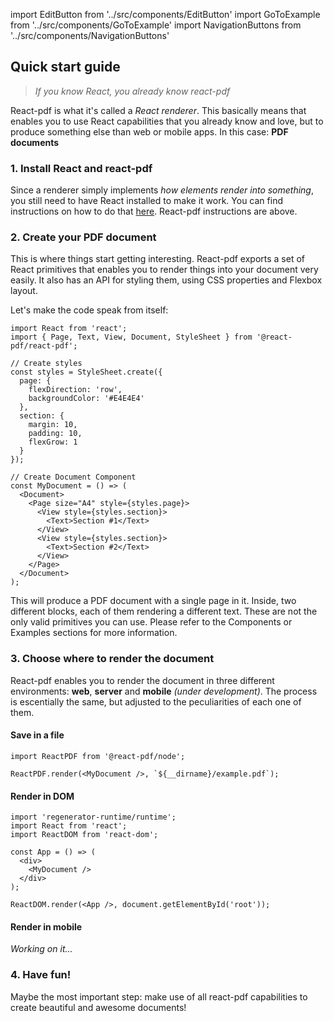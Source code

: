 import EditButton from '../src/components/EditButton'
import GoToExample from '../src/components/GoToExample'
import NavigationButtons from '../src/components/NavigationButtons'

<EditButton to="https://github.com/react-pdf/site/blob/master/docs/quick-start.md" />

## Quick start guide
> *If you know React, you already know react-pdf*

React-pdf is what it's called a *React renderer*. This basically means that enables you to use React capabilities that you already know and love, but to produce something else than web or mobile apps. In this case: **PDF documents**

### 1. Install React and react-pdf

Since a renderer simply implements *how elements render into something*, you still need to have React installed to make it work. You can find instructions on how to do that [here](https://reactjs.org/docs/add-react-to-an-existing-app.html). React-pdf instructions are above.

### 2. Create your PDF document

This is where things start getting interesting. React-pdf exports a set of React primitives that enables you to render things into your document very easily. It also has an API for styling them, using CSS properties and Flexbox layout.

Let's make the code speak from itself:

```
import React from 'react';
import { Page, Text, View, Document, StyleSheet } from '@react-pdf/react-pdf';

// Create styles
const styles = StyleSheet.create({
  page: {
    flexDirection: 'row',
    backgroundColor: '#E4E4E4'
  },
  section: {
    margin: 10,
    padding: 10,
    flexGrow: 1
  }
});

// Create Document Component
const MyDocument = () => (
  <Document>
    <Page size="A4" style={styles.page}>
      <View style={styles.section}>
        <Text>Section #1</Text>
      </View>
      <View style={styles.section}>
        <Text>Section #2</Text>
      </View>
    </Page>
  </Document>
);
```

This will produce a PDF document with a single page in it. Inside, two different blocks, each of them rendering a different text. These are not the only valid primitives you can use. Please refer to the Components or Examples sections for more information.

### 3. Choose where to render the document

React-pdf enables you to render the document in three different environments: **web**, **server** and **mobile** *(under development)*. The process is escentially the same, but adjusted to the peculiarities of each one of them.

#### Save in a file

```
import ReactPDF from '@react-pdf/node';

ReactPDF.render(<MyDocument />, `${__dirname}/example.pdf`);
```

#### Render in DOM

```
import 'regenerator-runtime/runtime';
import React from 'react';
import ReactDOM from 'react-dom';

const App = () => (
  <div>
    <MyDocument />
  </div>
);

ReactDOM.render(<App />, document.getElementById('root'));
```

#### Render in mobile

*Working on it...*

<GoToExample />

### 4. Have fun!

Maybe the most important step: make use of all react-pdf capabilities to create beautiful and awesome documents!

<NavigationButtons
  backSrc="/"
  backText="Installation"
  nextSrc="/rendering-process"
  nextText="Rendering process"
/>

